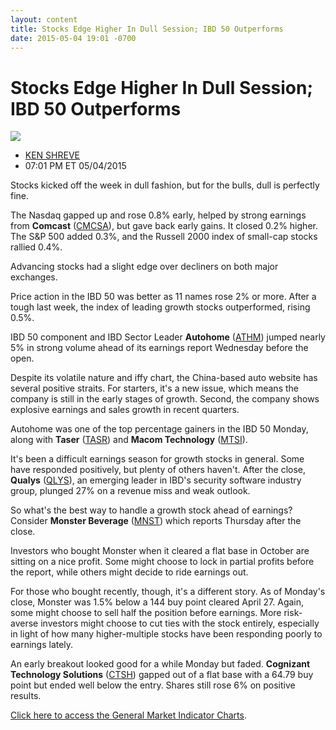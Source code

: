 ```yaml
---
layout: content
title: Stocks Edge Higher In Dull Session; IBD 50 Outperforms
date: 2015-05-04 19:01 -0700
---
```



Stocks Edge Higher In Dull Session; IBD 50 Outperforms
=======================================================


![](https://www.investors.com/wp-content/uploads/ibd-migrated-images/MPv_150505_635663496628160777.png)

* [KEN SHREVE](https://www.investors.com/author/shrevek/ "Posts by KEN SHREVE")
* 07:01 PM ET 05/04/2015




  

Stocks kicked off the week in dull fashion, but for the bulls, dull is perfectly fine.

  

The Nasdaq gapped up and rose 0.8% early, helped by strong earnings from **Comcast** ([CMCSA](https://research.investors.com/quote.aspx?symbol=CMCSA)), but gave back early gains. It closed 0.2% higher. The S&P 500 added 0.3%, and the Russell 2000 index of small-cap stocks rallied 0.4%.

  

Advancing stocks had a slight edge over decliners on both major exchanges.

  

Price action in the IBD 50 was better as 11 names rose 2% or more. After a tough last week, the index of leading growth stocks outperformed, rising 0.5%.

  

IBD 50 component and IBD Sector Leader **Autohome** ([ATHM](https://research.investors.com/quote.aspx?symbol=ATHM)) jumped nearly 5% in strong volume ahead of its earnings report Wednesday before the open.

  

Despite its volatile nature and iffy chart, the China-based auto website has several positive straits. For starters, it's a new issue, which means the company is still in the early stages of growth. Second, the company shows explosive earnings and sales growth in recent quarters.

  

Autohome was one of the top percentage gainers in the IBD 50 Monday, along with **Taser** ([TASR](https://research.investors.com/quote.aspx?symbol=TASR)) and **Macom Technology** ([MTSI](https://research.investors.com/quote.aspx?symbol=MTSI)).

  

It's been a difficult earnings season for growth stocks in general. Some have responded positively, but plenty of others haven't. After the close, **Qualys** ([QLYS](https://research.investors.com/quote.aspx?symbol=QLYS)), an emerging leader in IBD's security software industry group, plunged 27% on a revenue miss and weak outlook.

  

So what's the best way to handle a growth stock ahead of earnings? Consider **Monster Beverage** ([MNST](https://research.investors.com/quote.aspx?symbol=MNST)) which reports Thursday after the close.

  

Investors who bought Monster when it cleared a flat base in October are sitting on a nice profit. Some might choose to lock in partial profits before the report, while others might decide to ride earnings out.

  

For those who bought recently, though, it's a different story. As of Monday's close, Monster was 1.5% below a 144 buy point cleared April 27. Again, some might choose to sell half the position before earnings. More risk-averse investors might choose to cut ties with the stock entirely, especially in light of how many higher-multiple stocks have been responding poorly to earnings lately.

  

An early breakout looked good for a while Monday but faded. **Cognizant Technology Solutions** ([CTSH](https://research.investors.com/quote.aspx?symbol=CTSH)) gapped out of a flat base with a 64.79 buy point but ended well below the entry. Shares still rose 6% on positive results.

  

[Click here to access the General Market Indicator Charts](https://www.investors.com/pdf/GMI_050515.pdf).




